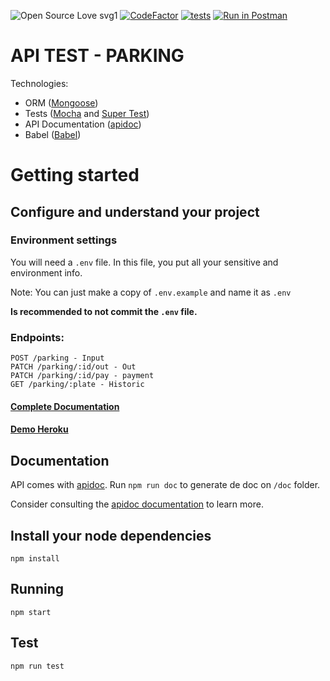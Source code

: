 ![Open Source Love svg1](https://badges.frapsoft.com/os/v1/open-source.svg?v=103)
[![CodeFactor](https://www.codefactor.io/repository/github/paulohrodrigues/api-test/badge)](https://www.codefactor.io/repository/github/paulohrodrigues/api-test)
[![tests](https://github.com/paulohrodrigues/api-test/workflows/tests/badge.svg?branch=main)](https://github.com/paulohrodrigues/api-test/actions)
[![Run in Postman](https://run.pstmn.io/button.svg)](https://app.getpostman.com/run-collection/290d5f444ed90ee441f4)

# API TEST - PARKING

Technologies:

- ORM ([Mongoose](https://mongoosejs.com))
- Tests ([Mocha](https://mochajs.org) and [Super Test](https://github.com/visionmedia/supertest))
- API Documentation ([apidoc](https://apidocjs.com))
- Babel ([Babel](https://babeljs.io))

# Getting started

## Configure and understand your project

### Environment settings
You will need a `.env` file. In this file, you put all your sensitive and environment info.

Note: You can just make a copy of `.env.example` and name it as `.env`

**Is recommended to not commit the `.env` file.**

### Endpoints:

    POST /parking - Input
    PATCH /parking/:id/out - Out
    PATCH /parking/:id/pay - payment
    GET /parking/:plate - Historic

#### [Complete Documentation](https://paulohrodrigues.github.io/api-test)
#### [Demo Heroku](https://api-test-mlabs.herokuapp.com/api/parking/AAA-9644)

## Documentation

API comes with [apidoc](https://apidocjs.com). Run `npm run doc` to generate de doc on `/doc` folder.

Consider consulting the [apidoc documentation](https://apidocjs.com/#getting-started) to learn more.

## Install your node dependencies

    npm install

## Running

    npm start
    
## Test
    
    npm run test
